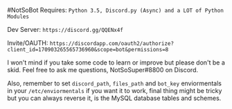 #NotSoBot
Requires: `Python 3.5, Discord.py (Async) and a LOT of Python Modules`

Dev Server: `https://discord.gg/QQENx4f`

Invite/OAUTH: `https://discordapp.com/oauth2/authorize?client_id=170903265565736960&scope=bot&permissions=8`

I won't mind if you take some code to learn or improve but please don't be a skid.
Feel free to ask me questions, NotSoSuper#8800 on Discord.

Also, remember to set `discord_path`, `files_path` and `bot_key` enviormentals in your `/etc/enviormentals` if you want it to work, final thing might be tricky but you can always reverse it, is the MySQL database tables and schemes.
